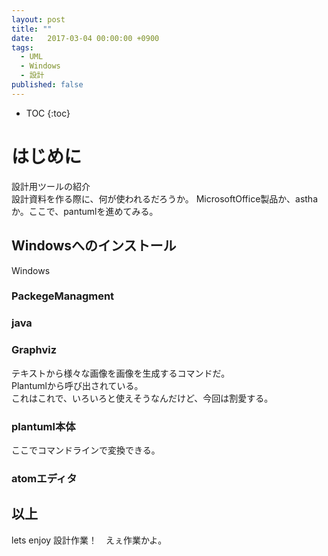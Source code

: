 ```yaml
---
layout: post
title: ""
date:   2017-03-04 00:00:00 +0900
tags:
  - UML
  - Windows
  - 設計
published: false
---
```


* TOC
{:toc}

# はじめに

設計用ツールの紹介  
設計資料を作る際に、何が使われるだろうか。  MicrosoftOffice製品か、asthaか。ここで、pantumlを進めてみる。

## Windowsへのインストール

Windows

### PackegeManagment

### java

### Graphviz

テキストから様々な画像を画像を生成するコマンドだ。  
Plantumlから呼び出されている。  
これはこれで、いろいろと使えそうなんだけど、今回は割愛する。  

### plantuml本体

ここでコマンドラインで変換できる。

### atomエディタ


## 以上

lets enjoy 設計作業！　えぇ作業かよ。

